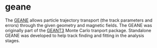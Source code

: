 geane
========

The [GEANE](http://iopscience.iop.org/1742-6596/119/3/032018) allows particle trajectory transport (the track parameters and errors) through the given geometry and magnetic fields. The GEANE was originally part of the [GEANT3](http://en.wikipedia.org/wiki/GEANT-3) Monte Carlo tranport package. Standalone GEANE was developed to help track finding and fitting in the analysis stages.
